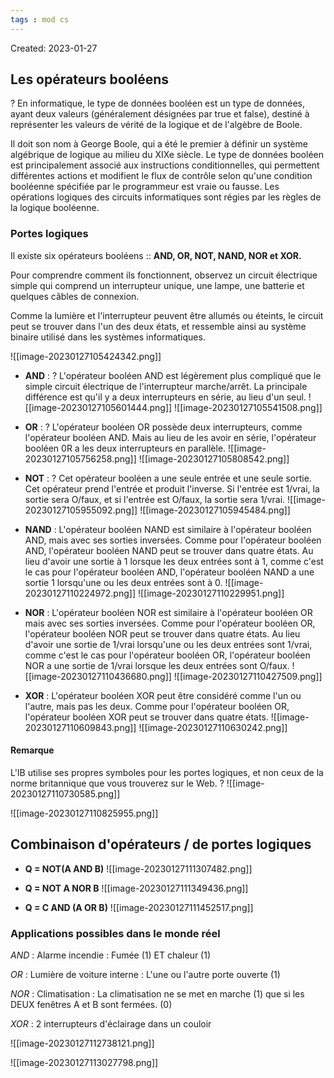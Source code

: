 ```yaml
---
tags : mod cs
---
```

Created: 2023-01-27

## Les opérateurs booléens
?
En informatique, le type de données booléen est un type de données, ayant deux valeurs (généralement désignées par true et false), destiné à représenter les valeurs de vérité de la logique et de l'algèbre de Boole.

Il doit son nom à George Boole, qui a été le premier à définir un système algébrique de logique au milieu du XIXe siècle. Le type de données booléen est principalement associé aux instructions conditionnelles, qui permettent différentes actions et modifient le flux de contrôle selon qu'une condition booléenne spécifiée par le programmeur est vraie ou fausse. Les opérations logiques des circuits informatiques sont régies par les règles de la logique booléenne.

### Portes logiques
Il existe six opérateurs booléens :: **AND, OR, NOT, NAND, NOR et XOR.**

Pour comprendre comment ils fonctionnent, observez un
circuit électrique simple qui comprend un interrupteur
unique, une lampe, une batterie et quelques câbles de
connexion.

Comme la lumière et l'interrupteur peuvent être allumés ou
éteints, le circuit peut se trouver dans l'un des deux états,
et ressemble ainsi au système binaire utilisé dans les
systèmes informatiques.

![[image-20230127105424342.png]]

- **AND** : 
?
L'opérateur booléen AND est légèrement plus compliqué que le simple circuit électrique de l'interrupteur marche/arrêt. La principale différence est qu'il y a deux interrupteurs en série, au lieu d'un seul.
![[image-20230127105601444.png]]
![[image-20230127105541508.png]]

- **OR** :
?
L'opérateur booléen OR possède deux interrupteurs, comme l'opérateur booléen AND. Mais au lieu de les avoir en série, l'opérateur booléen 0R a les deux interrupteurs en parallèle. 
![[image-20230127105756258.png]]
![[image-20230127105808542.png]]

- **NOT** :
?
Cet opérateur booléen a une seule entrée et une seule sortie. Cet opérateur prend l'entrée et produit l'inverse. Si l'entrée est 1/vrai, la sortie sera O/faux, et si l'entrée est O/faux, la sortie sera 1/vrai.
![[image-20230127105955092.png]]
![[image-20230127105945484.png]]

- **NAND** :
L'opérateur booléen NAND est similaire à l'opérateur booléen AND, mais avec ses sorties inversées. Comme pour l'opérateur booléen AND, l'opérateur booléen NAND peut se trouver dans quatre états. Au lieu d'avoir une sortie à 1 lorsque les deux entrées sont à 1, comme c'est le cas pour l'opérateur booléen AND, l'opérateur booléen NAND a une sortie 1 lorsqu'une ou les deux entrées sont à 0.
![[image-20230127110224972.png]]
![[image-20230127110229951.png]]

- **NOR** :
L'opérateur booléen NOR est similaire à l'opérateur booléen OR mais avec ses sorties inversées. Comme pour l'opérateur booléen OR, l'opérateur booléen NOR peut se trouver dans quatre états. Au lieu d'avoir une sortie de 1/vrai lorsqu'une ou les deux entrées sont 1/vrai, comme c'est le cas pour l'opérateur booléen OR, l'opérateur booléen NOR a une sortie de 1/vrai lorsque les deux entrées sont O/faux.
![[image-20230127110436680.png]]
![[image-20230127110427509.png]]

- **XOR** :
L'opérateur booléen XOR peut être considéré comme l'un ou l'autre, mais pas les deux. Comme pour l'opérateur booléen OR, l'opérateur booléen XOR peut se trouver dans quatre états.
![[image-20230127110609843.png]]
![[image-20230127110630242.png]]

#### Remarque
L'IB utilise ses propres symboles pour les portes logiques, et non ceux de la
norme britannique que vous trouverez sur le Web.
?
![[image-20230127110730585.png]]

![[image-20230127110825955.png]]

## Combinaison d'opérateurs / de portes logiques
- **Q = NOT(A AND B)**
![[image-20230127111307482.png]]

- **Q = NOT A NOR B**
![[image-20230127111349436.png]]

- **Q = C AND (A OR B)** 
![[image-20230127111452517.png]]

### Applications possibles dans le monde réel
*AND* : Alarme incendie : Fumée (1) ET chaleur (1)

*OR* : Lumière de voiture interne : L'une ou l'autre porte ouverte (1)

*NOR* : Climatisation : La climatisation ne se met en marche (1) que si les DEUX fenêtres A et B sont fermées. (0)

*XOR* : 2 interrupteurs d'éclairage dans un couloir

![[image-20230127112738121.png]]

![[image-20230127113027798.png]]

